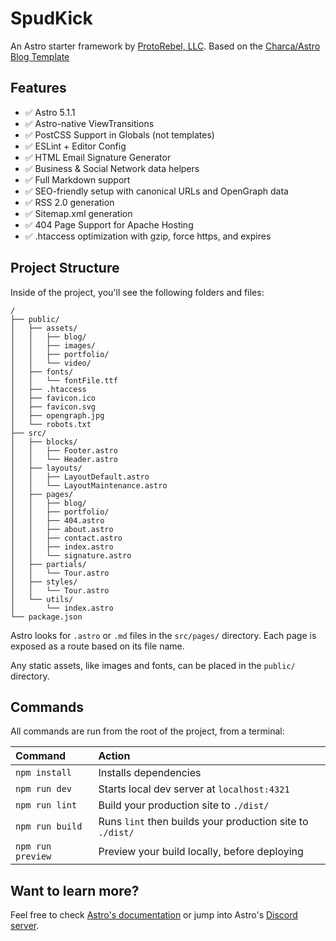 # SpudKick
An Astro starter framework by [ProtoRebel, LLC](https://protorebel.com).
Based on the [Charca/Astro Blog Template](https://github.com/Charca/astro-blog-template)

## Features

- ✅ Astro 5.1.1
- ✅ Astro-native ViewTransitions
- ✅ PostCSS Support in Globals (not templates)
- ✅ ESLint + Editor Config
- ✅ HTML Email Signature Generator
- ✅ Business & Social Network data helpers
- ✅ Full Markdown support
- ✅ SEO-friendly setup with canonical URLs and OpenGraph data
- ✅ RSS 2.0 generation
- ✅ Sitemap.xml generation
- ✅ 404 Page Support for Apache Hosting
- ✅ .htaccess optimization with gzip, force https, and expires

## Project Structure

Inside of the project, you'll see the following folders and files:

```
/
├── public/
│   ├── assets/
│   │   ├── blog/
│   │   ├── images/
│   │   ├── portfolio/
│   │   └── video/
│   ├── fonts/
│   │   └── fontFile.ttf
│   ├── .htaccess
│   ├── favicon.ico
│   ├── favicon.svg
│   ├── opengraph.jpg
│   └── robots.txt
├── src/
│   ├── blocks/
│   │   ├── Footer.astro
│   │   └── Header.astro
│   ├── layouts/
│   │   ├── LayoutDefault.astro
│   │   └── LayoutMaintenance.astro
│   ├── pages/
│   │   ├── blog/
│   │   ├── portfolio/
│   │   ├── 404.astro
│   │   ├── about.astro
│   │   ├── contact.astro
│   │   ├── index.astro
│   │   └── signature.astro
│   ├── partials/
│   │   └── Tour.astro
│   ├── styles/
│   │   └── Tour.astro
│   └── utils/
│       └── index.astro
└── package.json
```

Astro looks for `.astro` or `.md` files in the `src/pages/` directory. Each page is exposed as a route based on its file name.

Any static assets, like images and fonts, can be placed in the `public/` directory.

## Commands

All commands are run from the root of the project, from a terminal:

| Command           | Action                                                    |
|:------------------|:----------------------------------------------------------|
| `npm install`     | Installs dependencies                                     |
| `npm run dev`     | Starts local dev server at `localhost:4321`               |
| `npm run lint`    | Build your production site to `./dist/`                   |
| `npm run build`   | Runs `lint` then builds your production site to `./dist/` |
| `npm run preview` | Preview your build locally, before deploying              |

## Want to learn more?

Feel free to check [Astro's documentation](https://github.com/withastro/astro) or jump into Astro's [Discord server](https://astro.build/chat).
